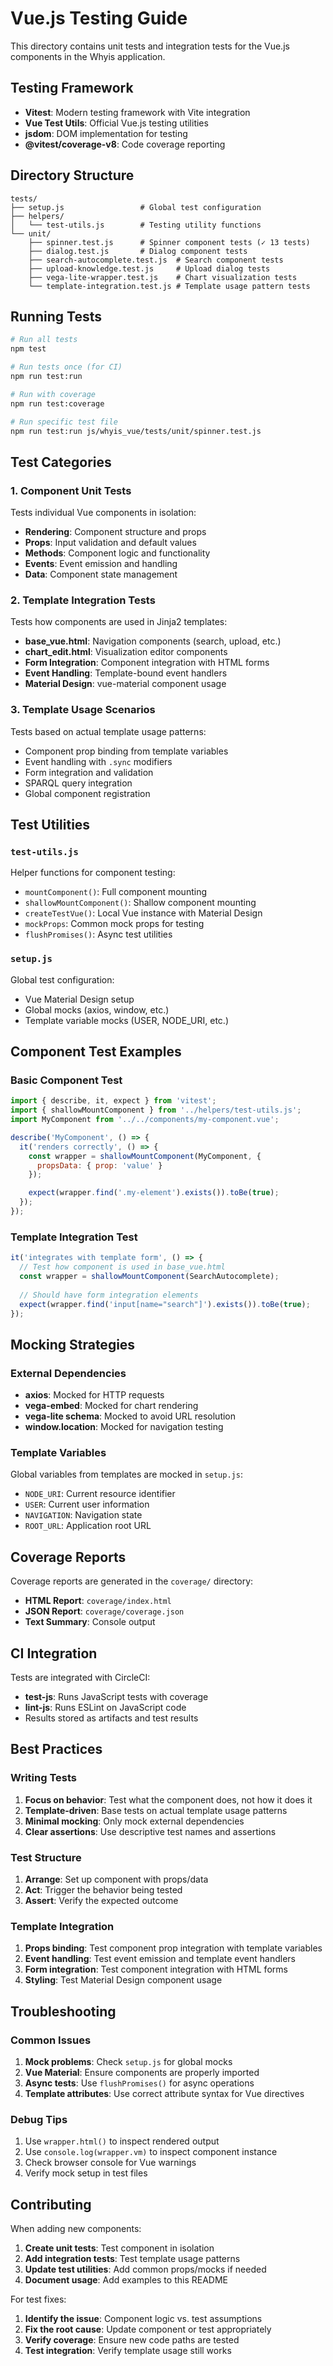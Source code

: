 # Vue.js Testing Guide

This directory contains unit tests and integration tests for the Vue.js components in the Whyis application.

## Testing Framework

- **Vitest**: Modern testing framework with Vite integration
- **Vue Test Utils**: Official Vue.js testing utilities 
- **jsdom**: DOM implementation for testing
- **@vitest/coverage-v8**: Code coverage reporting

## Directory Structure

```
tests/
├── setup.js                 # Global test configuration
├── helpers/
│   └── test-utils.js        # Testing utility functions
└── unit/
    ├── spinner.test.js      # Spinner component tests (✓ 13 tests)
    ├── dialog.test.js       # Dialog component tests 
    ├── search-autocomplete.test.js  # Search component tests
    ├── upload-knowledge.test.js     # Upload dialog tests
    ├── vega-lite-wrapper.test.js    # Chart visualization tests
    └── template-integration.test.js # Template usage pattern tests
```

## Running Tests

```bash
# Run all tests
npm test

# Run tests once (for CI)
npm run test:run

# Run with coverage
npm run test:coverage

# Run specific test file
npm run test:run js/whyis_vue/tests/unit/spinner.test.js
```

## Test Categories

### 1. Component Unit Tests

Tests individual Vue components in isolation:

- **Rendering**: Component structure and props
- **Props**: Input validation and default values
- **Methods**: Component logic and functionality
- **Events**: Event emission and handling
- **Data**: Component state management

### 2. Template Integration Tests

Tests how components are used in Jinja2 templates:

- **base_vue.html**: Navigation components (search, upload, etc.)
- **chart_edit.html**: Visualization editor components
- **Form Integration**: Component integration with HTML forms
- **Event Handling**: Template-bound event handlers
- **Material Design**: vue-material component usage

### 3. Template Usage Scenarios

Tests based on actual template usage patterns:

- Component prop binding from template variables
- Event handling with `.sync` modifiers
- Form integration and validation
- SPARQL query integration
- Global component registration

## Test Utilities

### `test-utils.js`

Helper functions for component testing:

- `mountComponent()`: Full component mounting
- `shallowMountComponent()`: Shallow component mounting
- `createTestVue()`: Local Vue instance with Material Design
- `mockProps`: Common mock props for testing
- `flushPromises()`: Async test utilities

### `setup.js`

Global test configuration:

- Vue Material Design setup
- Global mocks (axios, window, etc.)
- Template variable mocks (USER, NODE_URI, etc.)

## Component Test Examples

### Basic Component Test

```javascript
import { describe, it, expect } from 'vitest';
import { shallowMountComponent } from '../helpers/test-utils.js';
import MyComponent from '../../components/my-component.vue';

describe('MyComponent', () => {
  it('renders correctly', () => {
    const wrapper = shallowMountComponent(MyComponent, {
      propsData: { prop: 'value' }
    });

    expect(wrapper.find('.my-element').exists()).toBe(true);
  });
});
```

### Template Integration Test

```javascript
it('integrates with template form', () => {
  // Test how component is used in base_vue.html
  const wrapper = shallowMountComponent(SearchAutocomplete);
  
  // Should have form integration elements
  expect(wrapper.find('input[name="search"]').exists()).toBe(true);
});
```

## Mocking Strategies

### External Dependencies

- **axios**: Mocked for HTTP requests
- **vega-embed**: Mocked for chart rendering
- **vega-lite schema**: Mocked to avoid URL resolution
- **window.location**: Mocked for navigation testing

### Template Variables

Global variables from templates are mocked in `setup.js`:

- `NODE_URI`: Current resource identifier
- `USER`: Current user information
- `NAVIGATION`: Navigation state
- `ROOT_URL`: Application root URL

## Coverage Reports

Coverage reports are generated in the `coverage/` directory:

- **HTML Report**: `coverage/index.html`
- **JSON Report**: `coverage/coverage.json`
- **Text Summary**: Console output

## CI Integration

Tests are integrated with CircleCI:

- **test-js**: Runs JavaScript tests with coverage
- **lint-js**: Runs ESLint on JavaScript code
- Results stored as artifacts and test results

## Best Practices

### Writing Tests

1. **Focus on behavior**: Test what the component does, not how it does it
2. **Template-driven**: Base tests on actual template usage patterns
3. **Minimal mocking**: Only mock external dependencies
4. **Clear assertions**: Use descriptive test names and assertions

### Test Structure

1. **Arrange**: Set up component with props/data
2. **Act**: Trigger the behavior being tested
3. **Assert**: Verify the expected outcome

### Template Integration

1. **Props binding**: Test component prop integration with template variables
2. **Event handling**: Test event emission and template event handlers
3. **Form integration**: Test component integration with HTML forms
4. **Styling**: Test Material Design component usage

## Troubleshooting

### Common Issues

1. **Mock problems**: Check `setup.js` for global mocks
2. **Vue Material**: Ensure components are properly imported
3. **Async tests**: Use `flushPromises()` for async operations
4. **Template attributes**: Use correct attribute syntax for Vue directives

### Debug Tips

1. Use `wrapper.html()` to inspect rendered output
2. Use `console.log(wrapper.vm)` to inspect component instance
3. Check browser console for Vue warnings
4. Verify mock setup in test files

## Contributing

When adding new components:

1. **Create unit tests**: Test component in isolation
2. **Add integration tests**: Test template usage patterns
3. **Update test utilities**: Add common props/mocks if needed
4. **Document usage**: Add examples to this README

For test fixes:

1. **Identify the issue**: Component logic vs. test assumptions
2. **Fix the root cause**: Update component or test appropriately
3. **Verify coverage**: Ensure new code paths are tested
4. **Test integration**: Verify template usage still works